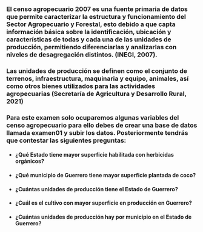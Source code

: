 ### El censo agropecuario 2007 es una fuente primaria de datos que permite caracterizar la estructura y funcionamiento del Sector Agropecuario y Forestal, esto debido a que capta información básica sobre la identificación, ubicación y características de todas y cada una de las unidades de producción, permitiendo diferenciarlas y analizarlas con niveles de desagregación distintos. (INEGI, 2007).


### Las unidades de producción se definen como el conjunto de terrenos, infraestructura, maquinaria y equipo, animales, así como otros bienes utilizados para las actividades agropecuarias (Secretaría de Agricultura y Desarrollo Rural, 2021)


### Para este examen solo ocuparemos algunas variables del censo agropecuario para ello debes de crear una base de datos llamada examen01 y subir los datos. Posteriormente tendrás que contestar las siguientes preguntas:

* #### ¿Qué Estado tiene mayor superficie habilitada con herbicidas orgánicos?

* ####	¿Qué municipio de Guerrero tiene mayor superficie plantada de coco?

* ####	¿Cuántas unidades de producción tiene el Estado de Guerrero?

* ####	¿Cuál es el cultivo con mayor superficie en producción en Guerrero?

* ####	¿Cuántas unidades de producción hay por municipio en el Estado de Guerrero?



